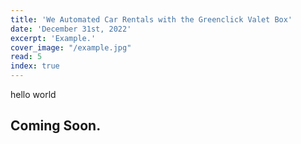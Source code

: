```yaml
---
title: 'We Automated Car Rentals with the Greenclick Valet Box'
date: 'December 31st, 2022'
excerpt: 'Example.'
cover_image: "/example.jpg"
read: 5
index: true
---
```


hello world
## Coming Soon.
